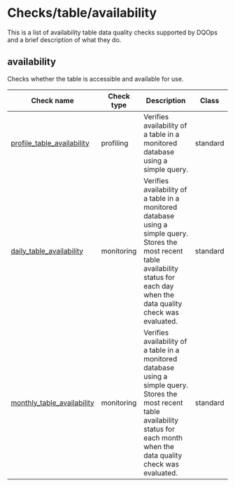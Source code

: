 # Checks/table/availability

This is a list of availability table data quality checks supported by DQOps and a brief description of what they do.





## **availability**
Checks whether the table is accessible and available for use.

| Check name | Check type | Description | Class |
|------------|------------|-------------|-------|
|[profile_table_availability](./table-availability.md#profile-table-availability)|profiling|Verifies availability of a table in a monitored database using a simple query.|standard|
|[daily_table_availability](./table-availability.md#daily-table-availability)|monitoring|Verifies availability of a table in a monitored database using a simple query. Stores the most recent table availability status for each day when the data quality check was evaluated.|standard|
|[monthly_table_availability](./table-availability.md#monthly-table-availability)|monitoring|Verifies availability of a table in a monitored database using a simple query. Stores the most recent table availability status for each month when the data quality check was evaluated.|standard|







